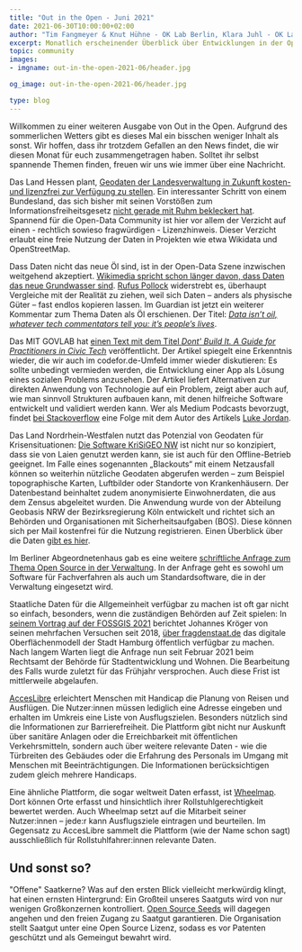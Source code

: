 ```yaml
---
title: "Out in the Open - Juni 2021"
date: 2021-06-30T10:00:00+02:00
author: "Tim Fangmeyer & Knut Hühne - OK Lab Berlin, Klara Juhl - OK Lab Osnabrück"
excerpt: Monatlich erscheinender Überblick über Entwicklungen in der Open Data and Civic Tech Szene
topic: community
images:
- imgname: out-in-the-open-2021-06/header.jpg

og_image: out-in-the-open-2021-06/header.jpg

type: blog
---
```

Willkommen zu einer weiteren Ausgabe von Out in the Open. Aufgrund des sommerlichen Wetters
gibt es dieses Mal ein bisschen weniger Inhalt als sonst. Wir hoffen, dass ihr trotzdem
Gefallen an den News findet, die wir diesen Monat für euch zusammengetragen haben. Solltet ihr
selbst spannende Themen finden, freuen wir uns wie immer über eine Nachricht.

Das Land Hessen plant, [Geodaten der Landesverwaltung in Zukunft kosten- und lizenzfrei zur
Verfügung zu
stellen](https://www.golem.de/news/open-data-hessen-will-geodaten-lizenzfrei-zur-verfuegung-stellen-2106-157380.html). Ein interessanter Schritt von einem Bundesland, das sich bisher mit seinen Vorstößen zum
Informationsfreiheitsgesetz [nicht gerade mit Ruhm bekleckert
hat](https://netzpolitik.org/2019/fragdenstaat-verklagt-hessen-auf-zugang-zum-geheimen-ifg-evaluationsbericht/).
Spannend für die Open-Data Community ist hier vor allem der Verzicht auf einen - rechtlich sowieso
fragwürdigen - Lizenzhinweis. Dieser Verzicht erlaubt eine freie Nutzung der Daten in Projekten wie etwa
Wikidata und OpenStreetMap.

Dass Daten nicht das neue Öl sind, ist in der Open-Data Szene inzwischen weitgehend akzeptiert.
[Wikimedia spricht schon länger davon, dass Daten das neue Grundwasser
sind](https://blog.wikimedia.de/2018/09/15/daten-sind-das-neue-grundwasser/). [Rufus
Pollock](https://openrevolution.net) widerstrebt es, überhaupt Vergleiche mit der Realität zu
ziehen, weil sich Daten – anders als physische Güter – fast endlos kopieren lassen. Im Guardian ist
jetzt ein weiterer Kommentar zum Thema Daten als Öl erschienen. Der Titel: [*Data isn’t oil, whatever
tech commentators tell you: it’s people’s
lives*](https://www.theguardian.com/commentisfree/2021/may/29/data-oil-metaphor-tech-companies-surveillance-capitalism).

Das MIT GOVLAB hat [einen Text mit dem Titel *Dont' Build It. A Guide for Practitioners in Civic
Tech*](https://mitgovlab.org/resources/dont-build-it-a-guide-for-practitioners-in-civic-tech/)
veröffentlicht. Der Artikel spiegelt eine Erkenntnis wieder, die wir auch im codefor.de-Umfeld immer
wieder diskutieren: Es sollte unbedingt vermieden werden, die Entwicklung einer App als Lösung eines sozialen Problems anzusehen. Der Artikel liefert Alternativen zur
direkten Anwendung von Technologie auf ein Problem, zeigt aber auch auf, wie man sinnvoll Strukturen
aufbauen kann, mit denen hilfreiche Software entwickelt und validiert werden kann. Wer als
Medium Podcasts bevorzugt, findet [bei
Stackoverflow](https://stackoverflow.blog/2021/06/04/podcast-344-dont-build-it-advice-on-civic-tech-from-mits-gov-lab)
eine Folge mit dem Autor des Artikels [Luke Jordan](https://twitter.com/lukesjordan).

Das Land Nordrhein-Westfalen nutzt das Potenzial von Geodaten für Krisensituationen: [Die Software
KriSiGEO
NW](https://www.land.nrw/de/pressemitteilung/jetzt-auch-krisensicher-geobasisdaten-nordrhein-westfalen)
ist nicht nur so konzipiert, dass sie von Laien genutzt werden kann, sie ist auch für den
Offline-Betrieb geeignet. Im Falle eines sogenannten „Blackouts“ mit einem Netzausfall können so weiterhin
nützliche Geodaten abgerufen werden – zum Beispiel topographische Karten, Luftbilder oder Standorte
von Krankenhäusern. Der Datenbestand beinhaltet zudem anonymisierte Einwohnerdaten, die aus dem
Zensus abgeleitet wurden. Die Anwendung wurde von der Abteilung Geobasis NRW der Bezirksregierung
Köln entwickelt und richtet sich an Behörden und Organisationen mit Sicherheitsaufgaben (BOS). Diese
können sich per Mail kostenfrei für die Nutzung registrieren. Einen Überblick über die Daten [gibt
es
hier](https://www.bezreg-koeln.nrw.de/brk_internet/geobasis/geodaten-anwendungen/krisigeo_nw/index.html).

Im Berliner Abgeordnetenhaus gab es eine weitere [schriftliche Anfrage zum Thema Open Source in der
Verwaltung](https://pardok.parlament-berlin.de/starweb/adis/citat/VT/18/SchrAnfr/S18-27710.pdf). In
der Anfrage geht es sowohl um Software für Fachverfahren als auch um Standardsoftware, die in der
Verwaltung eingesetzt wird.

Staatliche Daten für die Allgemeinheit verfügbar zu machen ist oft gar nicht so einfach, besonders, wenn die zuständigen Behörden auf Zeit spielen: In [seinem Vortrag auf der FOSSGIS 2021](https://media.ccc.de/v/fossgis2021-9008-lidar-langsam-jetzt-erst-recht-) berichtet Johannes Kröger von seinen mehrfachen Versuchen seit 2018, [über fragdenstaat.de](https://fragdenstaat.de/anfrage/digitales-oberflachenmodell/) das digitale Oberflächenmodell der Stadt Hamburg öffentlich verfügbar zu machen. Nach langem Warten liegt die Anfrage nun seit Februar 2021 beim Rechtsamt der Behörde für Stadtentwicklung und Wohnen. Die Bearbeitung des Falls wurde zuletzt für das Frühjahr versprochen. Auch diese Frist ist mittlerweile abgelaufen.

[AccesLibre](https://acceslibre.beta.gouv.fr/) erleichtert Menschen mit Handicap die Planung von
Reisen und Ausflügen. Die Nutzer:innen müssen lediglich eine Adresse eingeben und erhalten im
Umkreis eine Liste von Ausflugszielen. Besonders nützlich sind die Informationen zur
Barrierefreiheit. Die Plattform gibt nicht nur Auskunft über sanitäre Anlagen oder die
Erreichbarkeit mit öffentlichen Verkehrsmitteln, sondern auch über weitere relevante Daten - wie die
Türbreiten des Gebäudes oder die Erfahrung des Personals im Umgang mit Menschen mit Beeinträchtigungen. Die Informationen
berücksichtigen zudem gleich mehrere Handicaps.

Eine ähnliche Plattform, die sogar weltweit Daten erfasst, ist [Wheelmap](https://wheelmap.org). Dort
können Orte erfasst und hinsichtlich ihrer Rollstuhlgerechtigkeit bewertet werden. Auch Wheelmap
setzt auf die Mitarbeit seiner Nutzer:innen – jede:r kann Ausflugsziele eintragen und beurteilen. Im
Gegensatz zu AccesLibre sammelt die Plattform (wie der Name schon sagt) ausschließlich für
Rollstuhlfahrer:innen relevante Daten.

## Und sonst so?

"Offene" Saatkerne? Was auf den ersten Blick vielleicht merkwürdig klingt, hat einen ernsten Hintergrund: Ein Großteil unseres Saatguts wird von nur wenigen Großkonzernen kontrolliert. [Open Source Seeds](https://www.opensourceseeds.org/) will dagegen angehen und den freien Zugang zu Saatgut garantieren. Die Organisation stellt Saatgut unter eine Open Source Lizenz, sodass es vor Patenten geschützt und als Gemeingut bewahrt wird.
